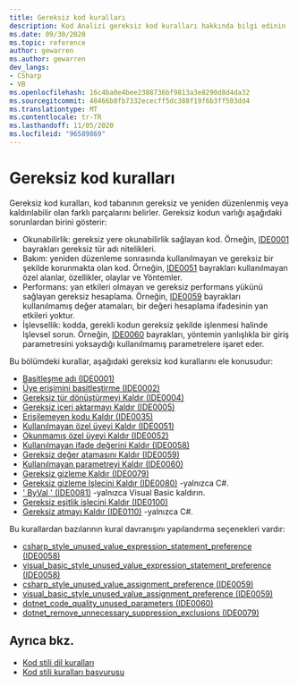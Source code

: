 ```yaml
---
title: Gereksiz kod kuralları
description: Kod Analizi gereksiz kod kuralları hakkında bilgi edinin
ms.date: 09/30/2020
ms.topic: reference
author: gewarren
ms.author: gewarren
dev_langs:
- CSharp
- VB
ms.openlocfilehash: 16c4ba0e4bee2388736bf9813a3e8290d8d4da32
ms.sourcegitcommit: 48466b8fb7332ececff5dc388f19f6b3ff503dd4
ms.translationtype: MT
ms.contentlocale: tr-TR
ms.lasthandoff: 11/05/2020
ms.locfileid: "96589869"
---
```

# <a name="unnecessary-code-rules"></a>Gereksiz kod kuralları

Gereksiz kod kuralları, kod tabanının gereksiz ve yeniden düzenlenmiş veya kaldırılabilir olan farklı parçalarını belirler. Gereksiz kodun varlığı aşağıdaki sorunlardan birini gösterir:

- Okunabilirlik: gereksiz yere okunabilirlik sağlayan kod. Örneğin, [IDE0001](ide0001.md) bayrakları gereksiz tür adı nitelikleri.
- Bakım: yeniden düzenleme sonrasında kullanılmayan ve gereksiz bir şekilde korunmakta olan kod. Örneğin, [IDE0051](ide0051.md) bayrakları kullanılmayan özel alanlar, özellikler, olaylar ve Yöntemler.
- Performans: yan etkileri olmayan ve gereksiz performans yükünü sağlayan gereksiz hesaplama. Örneğin, [IDE0059](ide0059.md) bayrakları kullanılmamış değer atamaları, bir değeri hesaplama ifadesinin yan etkileri yoktur.
- İşlevsellik: kodda, gerekli kodun gereksiz şekilde işlenmesi halinde Işlevsel sorun. Örneğin, [IDE0060](ide0060.md) bayrakları, yöntemin yanlışlıkla bir giriş parametresini yoksaydığı kullanılmamış parametrelere işaret eder.

Bu bölümdeki kurallar, aşağıdaki gereksiz kod kurallarını ele konusudur:

- [Basitleşme adı (IDE0001)](ide0001.md)
- [Üye erişimini basitleştirme (IDE0002)](ide0002.md)
- [Gereksiz tür dönüştürmeyi Kaldır (IDE0004)](ide0004.md)
- [Gereksiz içeri aktarmayı Kaldır (IDE0005)](ide0005.md)
- [Erişilemeyen kodu Kaldır (IDE0035)](ide0035.md)
- [Kullanılmayan özel üyeyi Kaldır (IDE0051)](ide0051.md)
- [Okunmamış özel üyeyi Kaldır (IDE0052)](ide0052.md)
- [Kullanılmayan ifade değerini Kaldır (IDE0058)](ide0058.md)
- [Gereksiz değer atamasını Kaldır (IDE0059)](ide0059.md)
- [Kullanılmayan parametreyi Kaldır (IDE0060)](ide0060.md)
- [Gereksiz gizleme Kaldır (IDE0079)](ide0079.md)
- [Gereksiz gizleme Işlecini Kaldır (IDE0080)](ide0080.md) -yalnızca C#.
- [' ByVal ' (IDE0081)](ide0081.md) -yalnızca Visual Basic kaldırın.
- [Gereksiz eşitlik işlecini Kaldır (IDE0100)](ide0100.md)
- [Gereksiz atmayı Kaldır (IDE0110)](ide0110.md) -yalnızca C#.

Bu kurallardan bazılarının kural davranışını yapılandırma seçenekleri vardır:

- [csharp_style_unused_value_expression_statement_preference (IDE0058)](ide0058.md#csharp_style_unused_value_expression_statement_preference)
- [visual_basic_style_unused_value_expression_statement_preference (IDE0058)](ide0058.md#visual_basic_style_unused_value_expression_statement_preference)
- [csharp_style_unused_value_assignment_preference (IDE0059)](ide0059.md#csharp_style_unused_value_assignment_preference)
- [visual_basic_style_unused_value_assignment_preference (IDE0059)](ide0059.md#visual_basic_style_unused_value_assignment_preference)
- [dotnet_code_quality_unused_parameters (IDE0060)](ide0060.md#dotnet_code_quality_unused_parameters)
- [dotnet_remove_unnecessary_suppression_exclusions (IDE0079)](ide0079.md#dotnet_remove_unnecessary_suppression_exclusions)

## <a name="see-also"></a>Ayrıca bkz.

- [Kod stili dil kuralları](language-rules.md)
- [Kod stili kuralları başvurusu](index.md)
